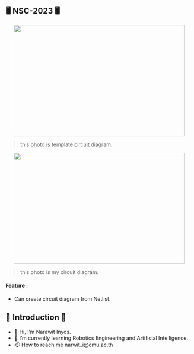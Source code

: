 <h2>🖥️ NSC-2023 🖥️</h2>
<p align="center">
    <img width="460" height="300" src="https://media.discordapp.net/attachments/704271246556397638/1059488371472355349/image.png">
    <blockquote>this photo is template circuit diagram.</blockquote>
</p>

<p align="center">
    <img width="460" height="300" src="https://media.discordapp.net/attachments/704271246556397638/1059488743364509817/cir.png">
    <blockquote>this photo is my circuit diagram.</blockquote>
</p>
<h4>Feature :</h2>
<ul>
    <li>Can create circuit diagram from Netlist.</li>
</ul>
<h2>👏 Introduction 👏</h2>
<ul>
    <li>👋 Hi, I’m Narawit Inyos.</li>
    <li>🌱 I’m currently learning Robotics Engineering and Artificial Intelligence.</li>
    <li>📫 How to reach me narwit_i@cmu.ac.th</li>
</ul>